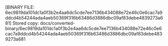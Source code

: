 [BINARY FILE: 6ec9819da101dc1a0f3b2e4aa6dc5cde7ee7136b434088e72e46c0e6cac7a9ddcd4b54244ada4aeb50369f316b63486d3886dbc09af83debe4839273a681]
Stored copy: docs/converted-binary/6ec9819da101dc1a0f3b2e4aa6dc5cde7ee7136b434088e72e46c0e6cac7a9ddcd4b54244ada4aeb50369f316b63486d3886dbc09af83debe4839273a681
